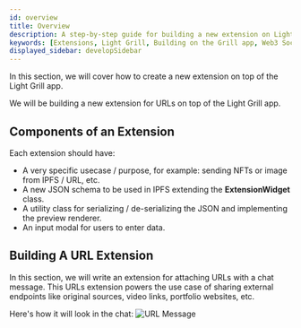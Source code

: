 ```yaml
---
id: overview
title: Overview
description: A step-by-step guide for building a new extension on Light Grill.
keywords: [Extensions, Light Grill, Building on the Grill app, Web3 Social, Blockchain, Subsocial]
displayed_sidebar: developSidebar
---
```


In this section, we will cover how to create a new extension on top of the Light Grill app.

We will be building a new extension for URLs on top of the Light Grill app.

## Components of an Extension

Each extension should have:
- A very specific usecase / purpose, for example: sending NFTs or image from IPFS / URL, etc. 
- A new JSON schema to be used in IPFS extending the **ExtensionWidget** class.
- A utility class for serializing / de-serializing the JSON and implementing the preview renderer.
- An input modal for users to enter data.

## Building A URL Extension

In this section, we will write an extension for attaching URLs with a chat message. This URLs extension powers the use case of sharing external endpoints like original sources, video links, portfolio websites, etc.

Here's how it will look in the chat:
![URL Message](/img/extension/url-message.png)

